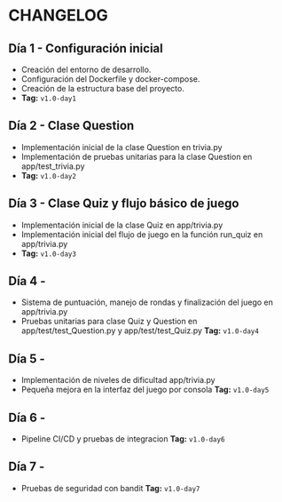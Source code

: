 # CHANGELOG

## Día 1 - Configuración inicial

- Creación del entorno de desarrollo.
- Configuración del Dockerfile y docker-compose.
- Creación de la estructura base del proyecto.
- **Tag:** `v1.0-day1`

## Día 2 - Clase Question

- Implementación inicial de la clase Question en trivia.py
- Implementación de pruebas unitarias para la clase Question en app/test_trivia.py
- **Tag:** `v1.0-day2`

## Día 3 - Clase Quiz y flujo básico de juego

- Implementación inicial de la clase Quiz en app/trivia.py
- Implementación inicial del flujo de juego en la función run_quiz en app/trivia.py
- **Tag:** `v1.0-day3`

## Día 4 -

- Sistema de puntuación, manejo de rondas y finalización del juego en app/trivia.py
- Pruebas unitarias para clase Quiz y Question en app/test/test_Question.py y app/test/test_Quiz.py
  **Tag:** `v1.0-day4`

## Día 5 -

- Implementación de niveles de dificultad app/trivia.py
- Pequeña mejora en la interfaz del juego por consola
  **Tag:** `v1.0-day5`

## Día 6 -

- Pipeline CI/CD y pruebas de integracion
  **Tag:** `v1.0-day6`

## Día 7 -

- Pruebas de seguridad con bandit
  **Tag:** `v1.0-day7`
